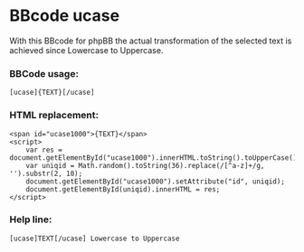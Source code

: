 # BBcode ucase
With this BBcode for phpBB the actual transformation of the selected text is achieved since Lowercase to Uppercase.

### BBCode usage:
```
[ucase]{TEXT}[/ucase]
```

### HTML replacement:
```
<span id="ucase1000">{TEXT}</span>
<script>
    var res = document.getElementById("ucase1000").innerHTML.toString().toUpperCase();
    var uniqid = Math.random().toString(36).replace(/[^a-z]+/g, '').substr(2, 10);
    document.getElementById("ucase1000").setAttribute("id", uniqid);
    document.getElementById(uniqid).innerHTML = res;
</script>
```

### Help line:
```
[ucase]TEXT[/ucase] Lowercase to Uppercase
```
